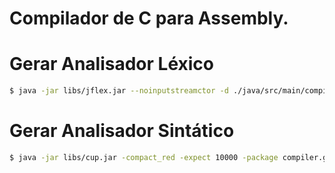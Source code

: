 # Compilador de C para Assembly.

# Gerar Analisador Léxico

```sh
$ java -jar libs/jflex.jar --noinputstreamctor -d ./java/src/main/compiler/generated ./spec/Scanner.flex
```

# Gerar Analisador Sintático

```sh
$ java -jar libs/cup.jar -compact_red -expect 10000 -package compiler.generated -destdir ./java/src/main/compiler/generated -parser Parser ./spec/Parser.cup
```
